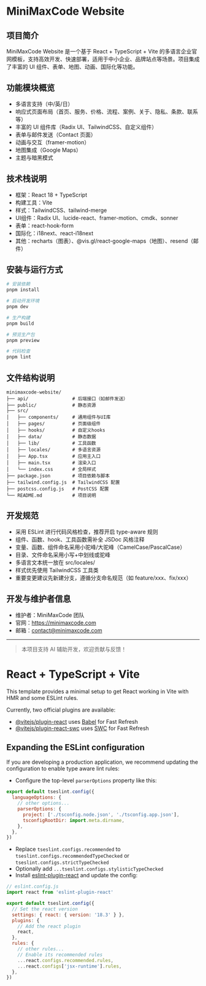 # MiniMaxCode Website

## 项目简介
MiniMaxCode Website 是一个基于 React + TypeScript + Vite 的多语言企业官网模板，支持高效开发、快速部署，适用于中小企业、品牌站点等场景。项目集成了丰富的 UI 组件、表单、地图、动画、国际化等功能。

## 功能模块概览
- 多语言支持（中/英/日）
- 响应式页面布局（首页、服务、价格、流程、案例、关于、隐私、条款、联系等）
- 丰富的 UI 组件库（Radix UI、TailwindCSS、自定义组件）
- 表单与邮件发送（Contact 页面）
- 动画与交互（framer-motion）
- 地图集成（Google Maps）
- 主题与暗黑模式

## 技术栈说明
- 框架：React 18 + TypeScript
- 构建工具：Vite
- 样式：TailwindCSS、tailwind-merge
- UI组件：Radix UI、lucide-react、framer-motion、cmdk、sonner
- 表单：react-hook-form
- 国际化：i18next、react-i18next
- 其他：recharts（图表）、@vis.gl/react-google-maps（地图）、resend（邮件）

## 安装与运行方式
```bash
# 安装依赖
pnpm install

# 启动开发环境
pnpm dev

# 生产构建
pnpm build

# 预览生产包
pnpm preview

# 代码检查
pnpm lint
```

## 文件结构说明
```
minimaxcode-website/
├── api/                # 后端接口（如邮件发送）
├── public/             # 静态资源
├── src/
│   ├── components/     # 通用组件与UI库
│   ├── pages/          # 页面级组件
│   ├── hooks/          # 自定义hooks
│   ├── data/           # 静态数据
│   ├── lib/            # 工具函数
│   ├── locales/        # 多语言资源
│   ├── App.tsx         # 应用主入口
│   ├── main.tsx        # 渲染入口
│   └── index.css       # 全局样式
├── package.json        # 项目依赖与脚本
├── tailwind.config.js  # TailwindCSS 配置
├── postcss.config.js   # PostCSS 配置
└── README.md           # 项目说明
```

## 开发规范
- 采用 ESLint 进行代码风格检查，推荐开启 type-aware 规则
- 组件、函数、hook、工具函数需补全 JSDoc 风格注释
- 变量、函数、组件命名采用小驼峰/大驼峰（CamelCase/PascalCase）
- 目录、文件命名采用小写+中划线或驼峰
- 多语言文本统一放在 src/locales/
- 样式优先使用 TailwindCSS 工具类
- 重要变更建议先新建分支，遵循分支命名规范（如 feature/xxx、fix/xxx）

## 开发与维护者信息
- 维护者：MiniMaxCode 团队
- 官网：https://minimaxcode.com
- 邮箱：contact@minimaxcode.com

---
> 本项目支持 AI 辅助开发，欢迎贡献与反馈！

# React + TypeScript + Vite

This template provides a minimal setup to get React working in Vite with HMR and some ESLint rules.

Currently, two official plugins are available:

- [@vitejs/plugin-react](https://github.com/vitejs/vite-plugin-react/blob/main/packages/plugin-react/README.md) uses [Babel](https://babeljs.io/) for Fast Refresh
- [@vitejs/plugin-react-swc](https://github.com/vitejs/vite-plugin-react-swc) uses [SWC](https://swc.rs/) for Fast Refresh

## Expanding the ESLint configuration

If you are developing a production application, we recommend updating the configuration to enable type aware lint rules:

- Configure the top-level `parserOptions` property like this:

```js
export default tseslint.config({
  languageOptions: {
    // other options...
    parserOptions: {
      project: ['./tsconfig.node.json', './tsconfig.app.json'],
      tsconfigRootDir: import.meta.dirname,
    },
  },
})
```

- Replace `tseslint.configs.recommended` to `tseslint.configs.recommendedTypeChecked` or `tseslint.configs.strictTypeChecked`
- Optionally add `...tseslint.configs.stylisticTypeChecked`
- Install [eslint-plugin-react](https://github.com/jsx-eslint/eslint-plugin-react) and update the config:

```js
// eslint.config.js
import react from 'eslint-plugin-react'

export default tseslint.config({
  // Set the react version
  settings: { react: { version: '18.3' } },
  plugins: {
    // Add the react plugin
    react,
  },
  rules: {
    // other rules...
    // Enable its recommended rules
    ...react.configs.recommended.rules,
    ...react.configs['jsx-runtime'].rules,
  },
})
```

